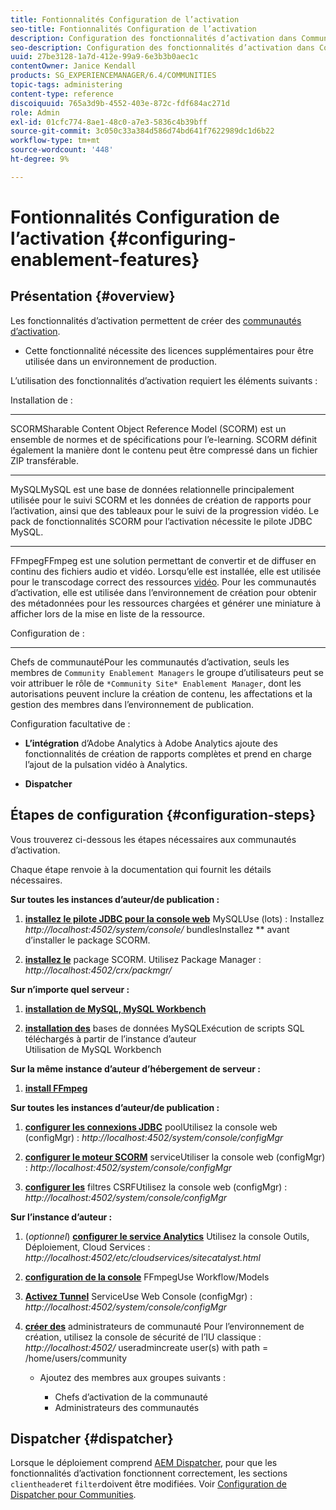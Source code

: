 ```yaml
---
title: Fontionnalités Configuration de l’activation
seo-title: Fontionnalités Configuration de l’activation
description: Configuration des fonctionnalités d’activation dans Communities
seo-description: Configuration des fonctionnalités d’activation dans Communities
uuid: 27be3128-1a7d-412e-99a9-6e3b3b0aec1c
contentOwner: Janice Kendall
products: SG_EXPERIENCEMANAGER/6.4/COMMUNITIES
topic-tags: administering
content-type: reference
discoiquuid: 765a3d9b-4552-403e-872c-fdf684ac271d
role: Admin
exl-id: 01cfc774-8ae1-48c0-a7e3-5836c4b39bff
source-git-commit: 3c050c33a384d586d74bd641f7622989dc1d6b22
workflow-type: tm+mt
source-wordcount: '448'
ht-degree: 9%

---
```


# Fontionnalités Configuration de l’activation {#configuring-enablement-features}

## Présentation {#overview}

Les fonctionnalités d’activation permettent de créer des [communautés d’activation](overview.md#enablement-community).

* Cette fonctionnalité nécessite des licences supplémentaires pour être utilisée dans un environnement de production.

L’utilisation des fonctionnalités d’activation requiert les éléments suivants :

Installation de :

* ****
SCORMSharable Content Object Reference Model (SCORM) est un ensemble de normes et de spécifications pour l’e-learning. SCORM définit également la manière dont le contenu peut être compressé dans un fichier ZIP transférable.

* ****
MySQLMySQL est une base de données relationnelle principalement utilisée pour le suivi SCORM et les données de création de rapports pour l’activation, ainsi que des tableaux pour le suivi de la progression vidéo. Le pack de fonctionnalités SCORM pour l’activation nécessite le pilote JDBC MySQL.

* ****
FFmpegFFmpeg est une solution permettant de convertir et de diffuser en continu des fichiers audio et vidéo. Lorsqu’elle est installée, elle est utilisée pour le transcodage correct des ressources  [vidéo](../../help/sites-authoring/default-components-foundation.md#video). Pour les communautés d’activation, elle est utilisée dans l’environnement de création pour obtenir des métadonnées pour les ressources chargées et générer une miniature à afficher lors de la mise en liste de la ressource.

Configuration de :

* ****
Chefs de communautéPour les communautés d’activation, seuls les membres de 
`Community Enablement Managers` le groupe d’utilisateurs peut se voir attribuer le rôle de  `*Community Site* Enablement Manager`, dont les autorisations peuvent inclure la création de contenu, les affectations et la gestion des membres dans l’environnement de publication.

Configuration facultative de :

* **L’intégration**
d’Adobe Analytics à Adobe Analytics ajoute des fonctionnalités de création de rapports complètes et prend en charge l’ajout de la pulsation vidéo à Analytics.

* **Dispatcher**

## Étapes de configuration {#configuration-steps}

Vous trouverez ci-dessous les étapes nécessaires aux communautés d’activation.

Chaque étape renvoie à la documentation qui fournit les détails nécessaires.

**Sur toutes les instances d’auteur/de publication :**

1. **[installez le pilote JDBC pour la console web](deploy-communities.md#jdbc-driver-for-mysql)**
MySQLUse (lots) : Installez  *http://localhost:4502/system/console/*
bundlesInstallez  ** avant d’installer le package SCORM.

1. **[installez le](deploy-communities.md#scorm-package)**
package SCORM. Utilisez Package Manager : 
*http://localhost:4502/crx/packmgr/*

**Sur n’importe quel serveur :**

1. **[installation de MySQL, MySQL Workbench](mysql.md)**

1. **[installation des](mysql.md#database-setup)**
bases de données MySQLExécution de scripts SQL téléchargés à partir de l’instance d’auteur
\
   Utilisation de MySQL Workbench

**Sur la même instance d’auteur d’hébergement de serveur :**

1. **[install FFmpeg](ffmpeg.md)**

**Sur toutes les instances d’auteur/de publication :**

1. **[configurer les connexions JDBC](mysql.md#configure-jdbc-connections)**
poolUtilisez la console web (configMgr) : 
*http://localhost:4502/system/console/configMgr*

1. **[configurer le moteur SCORM](mysql.md#aem-communities-scormengine-service)**
serviceUtiliser la console web (configMgr) : 
*http://localhost:4502/system/console/configMgr*

1. **[configurer les](mysql.md#adobe-granite-csrf-filter)**
filtres CSRFUtilisez la console web (configMgr) : 
*http://localhost:4502/system/console/configMgr*

**Sur l’instance d’auteur :**

1. (*optionnel*) **[configurer le service Analytics](analytics.md)**
Utilisez la console Outils, Déploiement, Cloud Services : 
*http://localhost:4502/etc/cloudservices/sitecatalyst.html*

1. **[configuration de la console](ffmpeg.md#configure-ffmpeg-transcoding-service)**
FFmpegUse Workflow/Models

1. **[Activez Tunnel](deploy-communities.md#tunnel-service-on-author)**
ServiceUse Web Console (configMgr) : 
*http://localhost:4502/system/console/configMgr*

1. **[créer des](users.md#creating-community-members)** administrateurs de communauté Pour l’environnement de création, utilisez la console de sécurité de l’IU classique :  *http://localhost:4502/*
useradmincreate user(s) with path = /home/users/community

   * Ajoutez des membres aux groupes suivants :

      * Chefs d’activation de la communauté
      * Administrateurs des communautés

## Dispatcher {#dispatcher}

Lorsque le déploiement comprend [AEM Dispatcher](https://helpx.adobe.com/experience-manager/dispatcher/using/dispatcher.html), pour que les fonctionnalités d’activation fonctionnent correctement, les sections `clientheader`et `filter`doivent être modifiées. Voir [Configuration de Dispatcher pour Communities](dispatcher.md#enablement).
